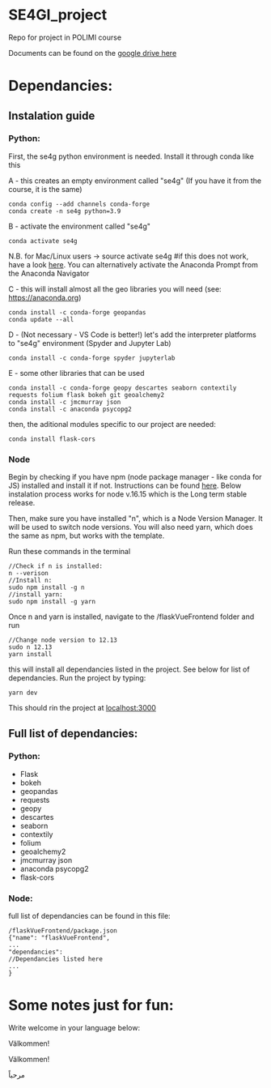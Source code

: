 # SE4GI_project

Repo for project in POLIMI course

Documents can be found on the [google drive here](https://drive.google.com/drive/u/0/folders/1-qme17xkIi_KhyNxs10YBTd-44utuKoX)

# Dependancies:
 
## Instalation guide

### Python:

First, the se4g python environment is needed. Install it through conda like this

A - this creates an empty environment called "se4g" (If you have it from the course, it is the same)

    conda config --add channels conda-forge
    conda create -n se4g python=3.9

B - activate the environment called "se4g"

    conda activate se4g

N.B. for Mac/Linux users -> source activate se4g #if this does not work, have a look
[here](https://stackoverflow.com/questions/60050929/how-to-open-conda-shell-in-mac).
You can alternatively activate the Anaconda Prompt from the Anaconda Navigator

C - this will install almost all the geo libraries you will need (see: https://anaconda.org)

    conda install -c conda-forge geopandas
    conda update --all

D - (Not necessary - VS Code is better!) let's add the interpreter platforms to "se4g" environment (Spyder and Jupyter Lab)

    conda install -c conda-forge spyder jupyterlab

E - some other libraries that can be used

    conda install -c conda-forge geopy descartes seaborn contextily requests folium flask bokeh git geoalchemy2
    conda install -c jmcmurray json
    conda install -c anaconda psycopg2

then, the aditional modules specific to our project are needed:

    conda install flask-cors

### Node

Begin by checking if you have npm (node package manager - like conda for JS) installed and install it if not. Instructions can be found
[here](https://docs.npmjs.com/cli/v7/configuring-npm/install). Below instalation process works for node v.16.15 which is the Long term stable release.

Then, make sure you have installed "n", which is a Node Version Manager. It will be used to switch node versions.
You will also need yarn, which does the same as npm, but works with the template.

Run these commands in the terminal

    //Check if n is installed:
    n --verison
    //Install n:
    sudo npm install -g n
    //install yarn:
    sudo npm install -g yarn

Once n and yarn is installed, navigate to the /flaskVueFrontend folder and run

    //Change node version to 12.13
    sudo n 12.13
    yarn install

this will install all dependancies listed in the project. See below for list of dependancies.
Run the project by typing:

    yarn dev

This should rin the project at [localhost:3000](http://localhost:3000)

## Full list of dependancies:

### Python:

- Flask
- bokeh
- geopandas
- requests
- geopy
- descartes
- seaborn
- contextily
- folium
- geoalchemy2
- jmcmurray json
- anaconda psycopg2
- flask-cors

### Node:

full list of dependancies can be found in this file:

    /flaskVueFrontend/package.json
    {"name": "flaskVueFrontend",
    ...
    "dependancies":
    //Dependancies listed here
    ...
    }

# Some notes just for fun:

Write welcome in your language below:

Välkommen!

Välkommen!

مرحباً
